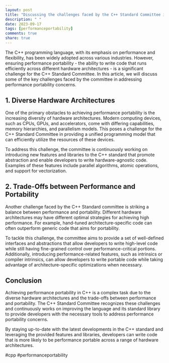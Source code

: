 ```yaml
---
layout: post
title: "Discussing the challenges faced by the C++ Standard Committee in addressing concerns related to performance portability"
description: " "
date: 2023-09-17
tags: [performanceportability]
comments: true
share: true
---
```


The C++ programming language, with its emphasis on performance and flexibility, has been widely adopted across various industries. However, ensuring performance portability - the ability to write code that runs efficiently across different hardware architectures - is a significant challenge for the C++ Standard Committee. In this article, we will discuss some of the key challenges faced by the committee in addressing performance portability concerns.

## 1. Diverse Hardware Architectures

One of the primary obstacles to achieving performance portability is the increasing diversity of hardware architectures. Modern computing devices, such as CPUs, GPUs, and accelerators, come with differing capabilities, memory hierarchies, and parallelism models. This poses a challenge for the C++ Standard Committee in providing a unified programming model that can efficiently utilize the resources of these devices.

To address this challenge, the committee is continuously working on introducing new features and libraries to the C++ standard that promote abstraction and enable developers to write hardware-agnostic code. Examples of these features include parallel algorithms, atomic operations, and support for vectorization.

## 2. Trade-Offs between Performance and Portability

Another challenge faced by the C++ Standard committee is striking a balance between performance and portability. Different hardware architectures may have different optimal strategies for achieving high performance. For example, hand-tuned architecture-specific code can often outperform generic code that aims for portability. 

To tackle this challenge, the committee aims to provide a set of well-defined interfaces and abstractions that allow developers to write high-level code while still having fine-grained control over performance-critical portions. Additionally, introducing performance-related features, such as intrinsics or compiler intrinsics, can allow developers to write portable code while taking advantage of architecture-specific optimizations when necessary.

## Conclusion

Achieving performance portability in C++ is a complex task due to the diverse hardware architectures and the trade-offs between performance and portability. The C++ Standard Committee recognizes these challenges and continuously works on improving the language and its standard library to provide developers with the necessary tools to address performance portability concerns.

By staying up-to-date with the latest developments in the C++ standard and leveraging the provided features and libraries, developers can write code that is more likely to be performance portable across a range of hardware architectures.

\#cpp \#performanceportability